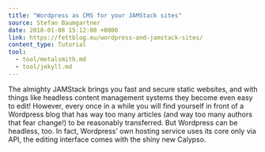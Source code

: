 ```yaml
---
title: "Wordpress as CMS for your JAMStack sites"
source: Stefan Baumgartner
date: 2018-01-08 15:12:00 +0000
link: https://fettblog.eu/wordpress-and-jamstack-sites/
content_type: Tutorial
tool:
  - tool/metalsmith.md
  - tool/jekyll.md
---
```

The almighty JAMStack brings you fast and secure static websites, and with things like headless content management systems they become even easy to edit! However, every once in a while you will find yourself in front of a Wordpress blog that has way too many articles (and way too many authors that fear change!) to be reasonably transferred. But Wordpress can be headless, too. In fact, Wordpress’ own hosting service uses its core only via API, the editing interface comes with the shiny new Calypso.





